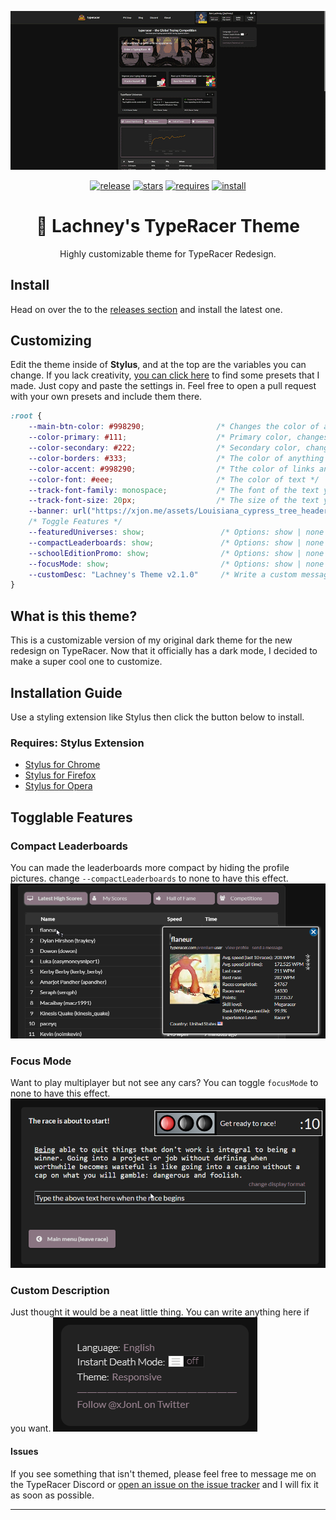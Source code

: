 ![LachneyTheme](https://github.com/Lachney/Lachney-TR-Theme/blob/main/assets/previews/animated-preview.gif?raw=true)

<center>

[![release](https://img.shields.io/github/v/release/Lachney/Lachney-TR-Theme?style=for-the-badge)](https://github.com/Lachney/Lachney-TR-Theme/releases)
[![stars](https://img.shields.io/github/stars/Lachney/Lachney-TR-Theme?style=for-the-badge)](https://github.com/Lachney/Lachney-TR-Theme/stargazers)
[![requires](https://img.shields.io/badge/REQUIRES-STYLUS-orange?style=for-the-badge)](https://github.com/openstyles/stylus#releases)
[![install](https://img.shields.io/badge/STYLUS-CLICK%20to%20INSTALL-green?style=for-the-badge)](https://github.com/Lachney/Lachney-TR-Theme/raw/main/theme.user.css)

</center>

<center><h1>🦆 Lachney's TypeRacer Theme</h1></center>
<center>Highly customizable theme for TypeRacer Redesign.</center>

## Install

Head on over the to the [releases section](https://github.com/Lachney-TR-Theme/releases) and install the latest one.

## Customizing

Edit the theme inside of **Stylus**, and at the top are the variables you can change. If you lack creativity, [you can click here](https://github.com/Lachney/Lachney-TR-Theme/tree/main/assets/presets) to find some presets that I made. Just copy and paste the settings in. Feel free to open a pull request with your own presets and include them there.

```css
:root {
    --main-btn-color: #998290;                /* Changes the color of all buttons */
    --color-primary: #111;                    /* Primary color, changes the background color */
    --color-secondary: #222;                  /* Secondary color, changes the navbar and containers */
    --color-borders: #333;                    /* The color of anything that has borders */
    --color-accent: #998290;                  /* Tthe color of links and titles */
    --color-font: #eee;                       /* The color of text */
    --track-font-family: monospace;           /* The font of the text you're typing.| Ex: Comic Sans MS, Arial, Times New Roman */
    --track-font-size: 20px;                  /* The size of the text you're typing | Ex: 16px, 20px, 26px */
    --banner: url("https://xjon.me/assets/Louisiana_cypress_tree_header.webp");
    /* Toggle Features */
    --featuredUniverses: show;                 /* Options: show | none | Desc: Toggle to display the Featured Universes List */
    --compactLeaderboards: show;               /* Options: show | none | Desc: Hides profile pictures from leaderboards to make it more compact */
    --schoolEditionPromo: show;                /* Options: show | none | Desc: Hides the school edition promo */
    --focusMode: show;                         /* Options: show | none | Desc: Hides all of the cars for you to focus */
    --customDesc: "Lachney's Theme v2.1.0"     /* Write a custom message to appear in the settings menu. Ex: Follow @TypeRacer on Twitter!*/
}
```

## What is this theme?

This is a customizable version of my original dark theme for the new redesign on TypeRacer. Now that it officially has a dark mode, I decided to make a super cool one to customize.

##  Installation Guide

Use a styling extension like Stylus then click the button below to install.

### Requires: Stylus Extension

* [Stylus for Chrome](https://chrome.google.com/webstore/detail/stylus/clngdbkpkpeebahjckkjfobafhncgmne)
* [Stylus for Firefox](https://addons.mozilla.org/en-US/firefox/addon/styl-us/)
* [Stylus for Opera](https://addons.opera.com/en/extensions/details/stylus/)

## Togglable Features

### Compact Leaderboards

You can made the leaderboards more compact by hiding the profile pictures. change `--compactLeaderboards` to none to have this effect.
![compactLeaderboards](https://github.com/Lachney/Lachney-TR-Theme/blob/main/assets/previews/compact-leaderboards.png?raw=true)

### Focus Mode

Want to play multiplayer but not see any cars? You can toggle `focusMode` to none to have this effect.
![compactLeaderboards](https://github.com/Lachney/Lachney-TR-Theme/blob/main/assets/previews/focus-mode.png?raw=true)

### Custom Description

Just thought it would be a neat little thing. You can write anything here if you want.
![compactLeaderboards](https://github.com/Lachney/Lachney-TR-Theme/blob/main/assets/previews/custom-desc.png?raw=true)

#### Issues

If you see something that isn't themed, please feel free to message me on the TypeRacer Discord or [open an issue on the issue tracker](https://github.com/Lachney/TypeRacer-Responsive-Dark-Theme/issues) and I will fix it as soon as possible.

---

